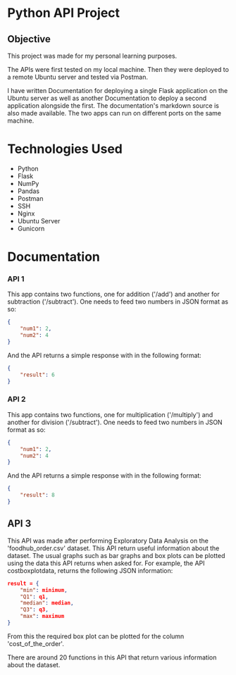 # Python API Project

## Objective
This project was made for my personal learning purposes.

The APIs were first tested on my local machine. Then they were deployed to a remote Ubuntu server and tested via Postman.

I have written Documentation for deploying a single Flask application on the Ubuntu server as well as another Documentation to deploy a second application alongside the first. The documentation's markdown source is also made available. The two apps can run on different ports on the same machine.

# Technologies Used
- Python
- Flask
- NumPy
- Pandas
- Postman
- SSH
- Nginx
- Ubuntu Server
- Gunicorn
# Documentation
### API 1
This app contains two functions, one for addition ('/add') and another for subtraction ('/subtract'). One needs to feed two numbers in JSON format as so:
``` JSON
{
    "num1": 2,
    "num2": 4
}
```
And the API returns a simple response with in the following format:
``` JSON
{
    "result": 6
}
```
### API 2
This app contains two functions, one for multiplication ('/multiply') and another for division ('/subtract'). One needs to feed two numbers in JSON format as so:
``` JSON
{
    "num1": 2,
    "num2": 4
}
```
And the API returns a simple response with in the following format:
``` JSON
{
    "result": 8
}
```

## API 3
This API was made after performing Exploratory Data Analysis on the 'foodhub_order.csv' dataset. This API return useful information about the dataset. The usual graphs such as bar graphs and box plots can be plotted using the data this API returns when asked for.
For example, the API costboxplotdata, returns the following JSON information:
``` JSON
result = {
    "min": minimum,
    "Q1": q1,
    "median": median,
    "Q3": q3,
    "max": maximum
}
```
From this the required box plot can be plotted for the column 'cost_of_the_order'.

There are around 20 functions in this API that return various information about the dataset.